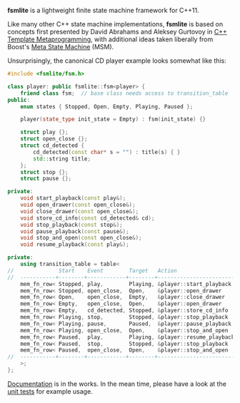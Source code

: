 **fsmlite** is a lightweight finite state machine framework for C++11.

Like many other C++ state machine implementations, **fsmlite** is
based on concepts first presented by David Abrahams and Aleksey
Gurtovoy in [C++ Template Metaprogramming][1], with additional ideas
taken liberally from Boost's [Meta State Machine][2] (MSM).

Unsurprisingly, the canonical CD player example looks somewhat like
this:

```C++
#include <fsmlite/fsm.h>

class player: public fsmlite::fsm<player> {
    friend class fsm;  // base class needs access to transition_table
public:
    enum states { Stopped, Open, Empty, Playing, Paused };

    player(state_type init_state = Empty) : fsm(init_state) {}

    struct play {};
    struct open_close {};
    struct cd_detected {
        cd_detected(const char* s = "") : title(s) { }
        std::string title;
    };
    struct stop {};
    struct pause {};

private:
    void start_playback(const play&);
    void open_drawer(const open_close&);
    void close_drawer(const open_close&);
    void store_cd_info(const cd_detected& cd);
    void stop_playback(const stop&);
    void pause_playback(const pause&);
    void stop_and_open(const open_close&);
    void resume_playback(const play&);

private:
    using transition_table = table<
//              Start    Event        Target   Action
//  -----------+--------+------------+--------+------------------------+--
    mem_fn_row< Stopped, play,        Playing, &player::start_playback  >,
    mem_fn_row< Stopped, open_close,  Open,    &player::open_drawer     >,
    mem_fn_row< Open,    open_close,  Empty,   &player::close_drawer    >,
    mem_fn_row< Empty,   open_close,  Open,    &player::open_drawer     >,
    mem_fn_row< Empty,   cd_detected, Stopped, &player::store_cd_info   >,
    mem_fn_row< Playing, stop,        Stopped, &player::stop_playback   >,
    mem_fn_row< Playing, pause,       Paused,  &player::pause_playback  >,
    mem_fn_row< Playing, open_close,  Open,    &player::stop_and_open   >,
    mem_fn_row< Paused,  play,        Playing, &player::resume_playback >,
    mem_fn_row< Paused,  stop,        Stopped, &player::stop_playback   >,
    mem_fn_row< Paused,  open_close,  Open,    &player::stop_and_open   >
//  -----------+--------+------------+--------+------------------------+--
    >;
};
```

[Documentation][3] is in the works.  In the mean time, please have a
look at the [unit tests][4] for example usage.

[1]: http://www.informit.com/store/c-plus-plus-template-metaprogramming-concepts-tools-9780321227256
[2]: http://www.boost.org/doc/libs/1_59_0/libs/msm/doc/HTML/index.html
[3]: http://fsmlite.readthedocs.org/en/latest/
[4]: https://github.com/tkem/fsmlite/tree/master/tests
